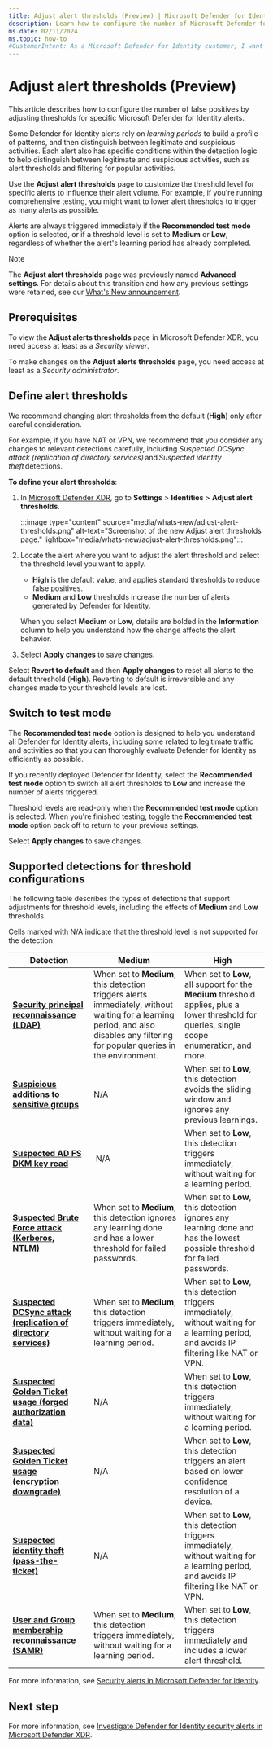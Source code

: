 ```yaml
---
title: Adjust alert thresholds (Preview) | Microsoft Defender for Identity
description: Learn how to configure the number of Microsoft Defender for Identity alerts triggered of specific alert types by adjusting alert thresholds.
ms.date: 02/11/2024
ms.topic: how-to
#CustomerIntent: As a Microsoft Defender for Identity customer, I want to reduce the number of false positives by adjusting thresholds for specific alerts.
---
```


# Adjust alert thresholds (Preview)

This article describes how to configure the number of false positives by adjusting thresholds for specific Microsoft Defender for Identity alerts.

Some Defender for Identity alerts rely on *learning periods* to build a profile of patterns, and then distinguish between legitimate and suspicious activities. Each alert also has specific conditions within the detection logic to help distinguish between legitimate and suspicious activities, such as alert thresholds and filtering for popular activities. 

Use the **Adjust alert thresholds** page to customize the threshold level for specific alerts to influence their alert volume. For example, if you're running comprehensive testing, you might want to lower alert thresholds to trigger as many alerts as possible.

Alerts are always triggered immediately if the **Recommended test mode** option is selected, or if a threshold level is set to **Medium** or **Low**, regardless of whether the alert's learning period has already completed.

> [!NOTE]
> The **Adjust alert thresholds** page was previously named **Advanced settings**. For details about this transition and how any previous settings were retained, see our [What's New announcement](whats-new.md#enhanced-user-experience-for-adjusting-alert-thresholds-preview).

## Prerequisites

To view the **Adjust alerts thresholds** page in Microsoft Defender XDR, you need access at least as a *Security viewer*.

To make changes on the **Adjust alerts thresholds** page, you need access at least as a *Security administrator*.

## Define alert thresholds

We recommend changing alert thresholds from the default (**High**) only after careful consideration. 

For example, if you have NAT or VPN, we recommend that you consider any changes to relevant detections carefully, including *Suspected DCSync attack (replication of directory services)* and *Suspected identity theft* detections.

**To define your alert thresholds**:

1. In [Microsoft Defender XDR](https://security.microsoft.com), go to **Settings** > **Identities** > **Adjust alert thresholds**.

    :::image type="content" source="media/whats-new/adjust-alert-thresholds.png" alt-text="Screenshot of the new Adjust alert thresholds page." lightbox="media/whats-new/adjust-alert-thresholds.png":::

1. Locate the alert where you want to adjust the alert threshold and select the threshold level you want to apply.

    - **High** is the default value, and applies standard thresholds to reduce false positives. 
    - **Medium** and **Low** thresholds increase the number of alerts generated by Defender for Identity.

    When you select **Medium** or **Low**, details are bolded in the **Information** column to help you understand how the change affects the alert behavior.

1. Select **Apply changes** to save changes.

Select **Revert to default** and then **Apply changes** to reset all alerts to the default threshold (**High**). Reverting to default is irreversible and any changes made to your threshold levels are lost.

## Switch to test mode

The **Recommended test mode** option is designed to help you understand all Defender for Identity alerts, including some related to legitimate traffic and activities so that you can thoroughly evaluate Defender for Identity as efficiently as possible.

If you recently deployed Defender for Identity, select the **Recommended test mode** option to switch all alert thresholds to **Low** and increase the number of alerts triggered. 

Threshold levels are read-only when the **Recommended test mode** option is selected. When you're finished testing, toggle the **Recommended test mode** option back off to return to your previous settings.

Select **Apply changes** to save changes.

## Supported detections for threshold configurations

The following table describes the types of detections that support adjustments for threshold levels, including the effects of **Medium** and **Low** thresholds.

Cells marked with N/A indicate that the threshold level is not supported for the detection

| Detection | Medium | High |
| --- | --- | --- |
| **[Security principal reconnaissance (LDAP)](credential-access-alerts.md#security-principal-reconnaissance-ldap-external-id-2038)** | When set to **Medium**, this detection triggers alerts immediately, without waiting for a learning period, and also disables any filtering for popular queries in the environment.| When set to **Low**, all support for the **Medium** threshold applies, plus a lower threshold for queries, single scope enumeration, and more. |
| **[Suspicious additions to sensitive groups](persistence-privilege-escalation-alerts.md#suspicious-additions-to-sensitive-groups-external-id-2024)** |N/A | When set to **Low**, this detection avoids the sliding window and ignores any previous learnings. |
| **[Suspected AD FS DKM key read](credential-access-alerts.md#suspected-ad-fs-dkm-key-read-external-id-2413)** |  N/A | When set to **Low**, this detection triggers immediately, without waiting for a learning period. |
| **[Suspected Brute Force attack (Kerberos, NTLM)](credential-access-alerts.md#suspected-brute-force-attack-kerberos-ntlm-external-id-2023)** | When set to **Medium**, this detection ignores any learning done and has a lower threshold for failed passwords. | When set to **Low**, this detection ignores any learning done and has the lowest possible threshold for failed passwords. |
| **[Suspected DCSync attack (replication of directory services)](credential-access-alerts.md#suspected-dcsync-attack-replication-of-directory-services-external-id-2006)** | When set to **Medium**, this detection triggers immediately, without waiting for a learning period. | When set to **Low**, this detection triggers immediately, without waiting for a learning period, and avoids IP filtering like NAT or VPN. |
| **[Suspected Golden Ticket usage (forged authorization data)](credential-access-alerts.md#suspected-golden-ticket-usage-forged-authorization-data-external-id-2013)** | N/A| When set to **Low**, this detection triggers immediately, without waiting for a learning period. |
| **[Suspected Golden Ticket usage (encryption downgrade)](persistence-privilege-escalation-alerts.md#suspected-golden-ticket-usage-encryption-downgrade-external-id-2009)** | N/A| When set to **Low**, this detection triggers an alert based on lower confidence resolution of a device. |
| **[Suspected identity theft (pass-the-ticket)](lateral-movement-alerts.md#suspected-identity-theft-pass-the-ticket-external-id-2018)** | N/A | When set to **Low**, this detection triggers immediately, without waiting for a learning period, and avoids IP filtering like NAT or VPN. |
| **[User and Group membership reconnaissance (SAMR)](reconnaissance-discovery-alerts.md#user-and-group-membership-reconnaissance-samr-external-id-2021)** | When set to **Medium**, this detection triggers immediately, without waiting for a learning period. | When set to **Low**, this detection triggers immediately and includes a lower alert threshold. |

For more information, see [Security alerts in Microsoft Defender for Identity](alerts-overview.md).

## Next step

For more information, see [Investigate Defender for Identity security alerts in Microsoft Defender XDR](manage-security-alerts.md).
